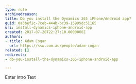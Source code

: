 ```yaml
---
type: rule
archivedreason: 
title: Do you install the Dynamics 365 iPhone/Android app?
guid: 0a3bef2c-7ceb-444b-bc39-15999dc51165
uri: install-dynamics-iphone-android-app
created: 2017-07-20T22:27:10.0000000Z
authors:
- title: Adam Cogan
  url: https://ssw.com.au/people/adam-cogan
related: []
redirects:
- do-you-install-the-dynamics-365-iphone-android-app

---
```



Enter Intro Text
<br><excerpt class='endintro'></excerpt><br>



